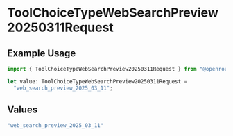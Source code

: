 # ToolChoiceTypeWebSearchPreview20250311Request

## Example Usage

```typescript
import { ToolChoiceTypeWebSearchPreview20250311Request } from "@openrouter/sdk/models/operations";

let value: ToolChoiceTypeWebSearchPreview20250311Request =
  "web_search_preview_2025_03_11";
```

## Values

```typescript
"web_search_preview_2025_03_11"
```